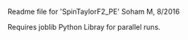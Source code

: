Readme file for 'SpinTaylorF2_PE'
Soham M, 8/2016

Requires joblib Python Libray for parallel runs.

